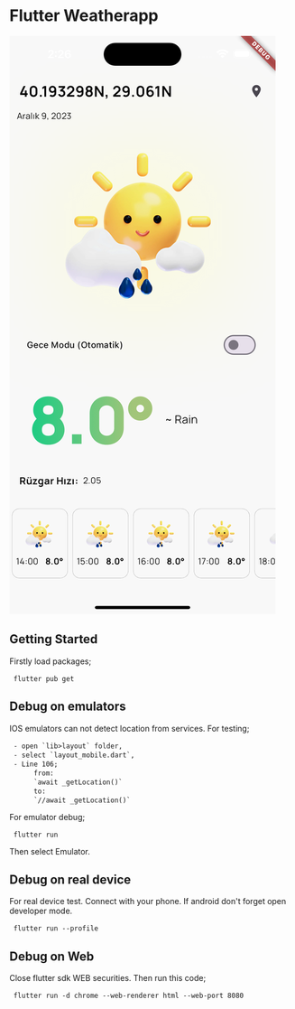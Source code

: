 # Flutter Weatherapp

![image](https://github.com/SelimhanBek/flutter_weatherapp/blob/main/screenshots/simulator_screenshot_8E93D581-25BA-40FE-A0A8-3D4AFF8318F9.png?raw=true)

## Getting Started

Firstly load packages;

     flutter pub get

## Debug on emulators
IOS emulators can not detect location from services. For testing; 

     - open `lib>layout` folder,
     - select `layout_mobile.dart`,
     - Line 106;
          from:
          `await _getLocation()`
          to:
          `//await _getLocation()`
          
For emulator debug;

     flutter run

Then select Emulator.


## Debug on real device
For real device test. Connect with your phone. If android don't forget open developer mode.

     flutter run --profile


## Debug on Web
Close flutter sdk WEB securities. Then run this code;

     flutter run -d chrome --web-renderer html --web-port 8080
